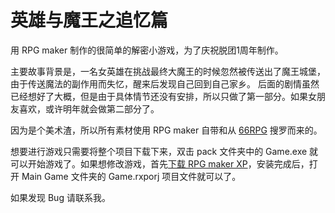 英雄与魔王之追忆篇
================

用 RPG maker 制作的很简单的解密小游戏，为了庆祝脱团1周年制作。

主要故事背景是，一名女英雄在挑战最终大魔王的时候忽然被传送出了魔王城堡，由于传送魔法的副作用而失忆，醒来后发现自己回到自己家乡。
后面的剧情虽然已经想好了大概，但是由于具体情节还没有安排，所以只做了第一部分。如果女朋友喜欢，或许明年就会做第二部分了。

因为是个美术渣，所以所有素材使用 RPG maker 自带和从 [66RPG](http://www.66rpg.com/res.php) 搜罗而来的。

想要进行游戏只需要将整个项目下载下来，双击 pack 文件夹中的 Game.exe 就可以开始游戏了。如果想修改游戏，首先[下载 RPG maker XP](http://pan.baidu.com/share/link?shareid=4152641485&uk=4080321956)，安装完成后，打开 Main Game 文件夹的 Game.rxporj 项目文件就可以了。

如果发现 Bug 请联系我。
